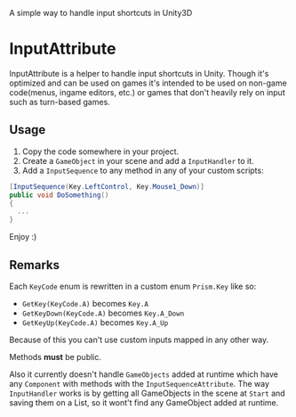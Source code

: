 A simple way to handle input shortcuts in Unity3D

# InputAttribute
InputAttribute is a helper to handle input shortcuts in Unity. Though it's optimized and can be used on games it's intended to be used on non-game code(menus, ingame editors, etc.) or games that don't heavily rely on input such as turn-based games.

## Usage
1. Copy the code somewhere in your project. 
2. Create a ```GameObject``` in your scene and add a ```InputHandler``` to it. 
3. Add a ```InputSequence``` to any method in any of your custom scripts:
```C#
[InputSequence(Key.LeftControl, Key.Mouse1_Down)]
public void DoSomething()
{
  ...
}
```

Enjoy :)

## Remarks
Each ```KeyCode``` enum is rewritten in a custom enum ```Prism.Key``` like so:

* ```GetKey(KeyCode.A)``` becomes ```Key.A```
* ```GetKeyDown(KeyCode.A)``` becomes ```Key.A_Down```
* ```GetKeyUp(KeyCode.A)``` becomes ```Key.A_Up```

Because of this you can't use custom inputs mapped in any other way.

Methods **must** be public.

Also it currently doesn't handle ```GameObjects``` added at runtime which have any ```Component``` with methods with the ```InputSequenceAttribute```. The way ```InputHandler``` works is by getting all GameObjects in the scene at `Start` and saving them on a List, so it wont't find any GameObject added at runtime.
